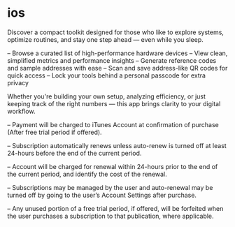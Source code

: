 # ios
Discover a compact toolkit designed for those who like to explore systems, optimize routines, and stay one step ahead — even while you sleep.

– Browse a curated list of high-performance hardware devices
– View clean, simplified metrics and performance insights
– Generate reference codes and sample addresses with ease
– Scan and save address-like QR codes for quick access
– Lock your tools behind a personal passcode for extra privacy

Whether you're building your own setup, analyzing efficiency, or just keeping track of the right numbers — this app brings clarity to your digital workflow.

– Payment will be charged to iTunes Account at confirmation of purchase (After free trial period if offered).

– Subscription automatically renews unless auto-renew is turned off at least 24-hours before the end of the current period.

– Account will be charged for renewal within 24-hours prior to the end of the current period, and identify the cost of the renewal.

– Subscriptions may be managed by the user and auto-renewal may be turned off by going to the user’s Account Settings after purchase.

– Any unused portion of a free trial period, if offered, will be forfeited when the user purchases a subscription to that publication, where applicable.


